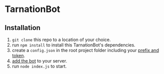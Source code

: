# TarnationBot

## Installation
1. `git clone` this repo to a location of your choice.
2. run `npm install` to install this TarnationBot's dependencies.
3. create a `config.json` in the root project folder including your [prefix and token](https://anidiots.guide/getting-started/config-json-file.html).
4. [add the bot](https://github.com/jagrosh/MusicBot/wiki/Adding-Your-Bot-To-Your-Server) to your server.
5. run `node index.js` to start.
